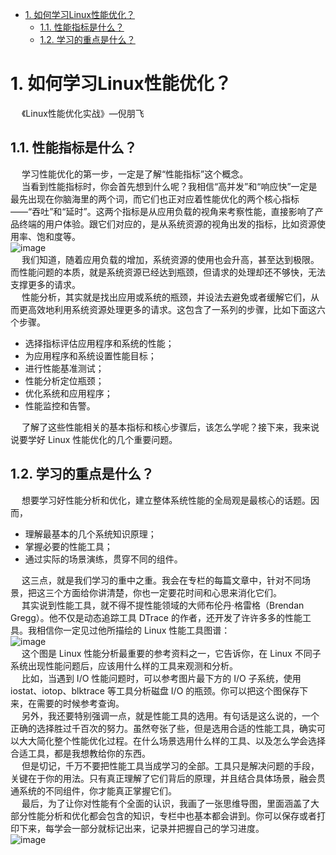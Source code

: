 
<!-- TOC -->

- [1. 如何学习Linux性能优化？](#1-如何学习linux性能优化)
    - [1.1. 性能指标是什么？](#11-性能指标是什么)
    - [1.2. 学习的重点是什么？](#12-学习的重点是什么)

<!-- /TOC -->

# 1. 如何学习Linux性能优化？  
&emsp; 《Linux性能优化实战》—倪朋飞  

## 1.1. 性能指标是什么？  
&emsp; 学习性能优化的第一步，一定是了解“性能指标”这个概念。  
&emsp; 当看到性能指标时，你会首先想到什么呢？我相信“高并发”和“响应快”一定是最先出现在你脑海里的两个词，而它们也正对应着性能优化的两个核心指标——“吞吐”和“延时”。这两个指标是从应用负载的视角来考察性能，直接影响了产品终端的用户体验。跟它们对应的，是从系统资源的视角出发的指标，比如资源使用率、饱和度等。  
![image](http://www.wt1814.com/static/view/images/Linux/Actual/actual-1.png)  
&emsp; 我们知道，随着应用负载的增加，系统资源的使用也会升高，甚至达到极限。而性能问题的本质，就是系统资源已经达到瓶颈，但请求的处理却还不够快，无法支撑更多的请求。  
&emsp; 性能分析，其实就是找出应用或系统的瓶颈，并设法去避免或者缓解它们，从而更高效地利用系统资源处理更多的请求。这包含了一系列的步骤，比如下面这六个步骤。  

* 选择指标评估应用程序和系统的性能；  
* 为应用程序和系统设置性能目标；  
* 进行性能基准测试；  
* 性能分析定位瓶颈；  
* 优化系统和应用程序；  
* 性能监控和告警。  

&emsp; 了解了这些性能相关的基本指标和核心步骤后，该怎么学呢？接下来，我来说说要学好 Linux 性能优化的几个重要问题。


## 1.2. 学习的重点是什么？  
&emsp; 想要学习好性能分析和优化，建立整体系统性能的全局观是最核心的话题。因而，  

* 理解最基本的几个系统知识原理；  
* 掌握必要的性能工具；  
* 通过实际的场景演练，贯穿不同的组件。  

&emsp; 这三点，就是我们学习的重中之重。我会在专栏的每篇文章中，针对不同场景，把这三个方面给你讲清楚，你也一定要花时间和心思来消化它们。  
&emsp; 其实说到性能工具，就不得不提性能领域的大师布伦丹·格雷格（Brendan Gregg）。他不仅是动态追踪工具 DTrace 的作者，还开发了许许多多的性能工具。我相信你一定见过他所描绘的 Linux 性能工具图谱：  
![image](http://www.wt1814.com/static/view/images/Linux/Actual/actual-2.png)  
&emsp; 这个图是 Linux 性能分析最重要的参考资料之一，它告诉你，在 Linux 不同子系统出现性能问题后，应该用什么样的工具来观测和分析。  
&emsp; 比如，当遇到 I/O 性能问题时，可以参考图片最下方的 I/O 子系统，使用 iostat、iotop、blktrace 等工具分析磁盘 I/O 的瓶颈。你可以把这个图保存下来，在需要的时候参考查询。  
&emsp; 另外，我还要特别强调一点，就是性能工具的选用。有句话是这么说的，一个正确的选择胜过千百次的努力。虽然夸张了些，但是选用合适的性能工具，确实可以大大简化整个性能优化过程。在什么场景选用什么样的工具、以及怎么学会选择合适工具，都是我想教给你的东西。  
&emsp; 但是切记，千万不要把性能工具当成学习的全部。工具只是解决问题的手段，关键在于你的用法。只有真正理解了它们背后的原理，并且结合具体场景，融会贯通系统的不同组件，你才能真正掌握它们。  
&emsp; 最后，为了让你对性能有个全面的认识，我画了一张思维导图，里面涵盖了大部分性能分析和优化都会包含的知识，专栏中也基本都会讲到。你可以保存或者打印下来，每学会一部分就标记出来，记录并把握自己的学习进度。  
![image](http://www.wt1814.com/static/view/images/Linux/Actual/actual-3.png)  

